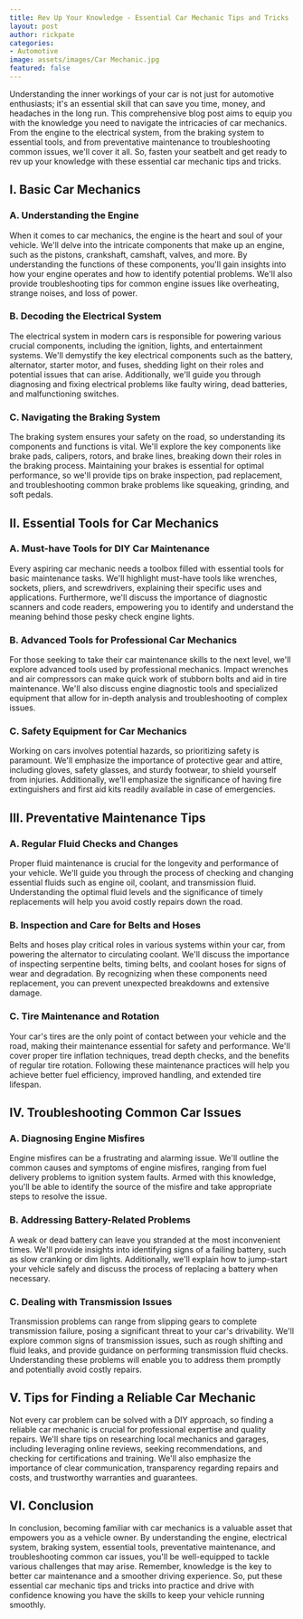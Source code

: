 ```yaml
---
title: Rev Up Your Knowledge - Essential Car Mechanic Tips and Tricks
layout: post
author: rickpate
categories: 
- Automotive
image: assets/images/Car Mechanic.jpg
featured: false
---
```


Understanding the inner workings of your car is not just for automotive enthusiasts; it's an essential skill that can save you time, money, and headaches in the long run. This comprehensive blog post aims to equip you with the knowledge you need to navigate the intricacies of car mechanics. From the engine to the electrical system, from the braking system to essential tools, and from preventative maintenance to troubleshooting common issues, we'll cover it all. So, fasten your seatbelt and get ready to rev up your knowledge with these essential car mechanic tips and tricks.

## I. Basic Car Mechanics

### A. Understanding the Engine
When it comes to car mechanics, the engine is the heart and soul of your vehicle. We'll delve into the intricate components that make up an engine, such as the pistons, crankshaft, camshaft, valves, and more. By understanding the functions of these components, you'll gain insights into how your engine operates and how to identify potential problems. We'll also provide troubleshooting tips for common engine issues like overheating, strange noises, and loss of power.

### B. Decoding the Electrical System
The electrical system in modern cars is responsible for powering various crucial components, including the ignition, lights, and entertainment systems. We'll demystify the key electrical components such as the battery, alternator, starter motor, and fuses, shedding light on their roles and potential issues that can arise. Additionally, we'll guide you through diagnosing and fixing electrical problems like faulty wiring, dead batteries, and malfunctioning switches.

### C. Navigating the Braking System
The braking system ensures your safety on the road, so understanding its components and functions is vital. We'll explore the key components like brake pads, calipers, rotors, and brake lines, breaking down their roles in the braking process. Maintaining your brakes is essential for optimal performance, so we'll provide tips on brake inspection, pad replacement, and troubleshooting common brake problems like squeaking, grinding, and soft pedals.

## II. Essential Tools for Car Mechanics

### A. Must-have Tools for DIY Car Maintenance
Every aspiring car mechanic needs a toolbox filled with essential tools for basic maintenance tasks. We'll highlight must-have tools like wrenches, sockets, pliers, and screwdrivers, explaining their specific uses and applications. Furthermore, we'll discuss the importance of diagnostic scanners and code readers, empowering you to identify and understand the meaning behind those pesky check engine lights.

### B. Advanced Tools for Professional Car Mechanics
For those seeking to take their car maintenance skills to the next level, we'll explore advanced tools used by professional mechanics. Impact wrenches and air compressors can make quick work of stubborn bolts and aid in tire maintenance. We'll also discuss engine diagnostic tools and specialized equipment that allow for in-depth analysis and troubleshooting of complex issues.

### C. Safety Equipment for Car Mechanics
Working on cars involves potential hazards, so prioritizing safety is paramount. We'll emphasize the importance of protective gear and attire, including gloves, safety glasses, and sturdy footwear, to shield yourself from injuries. Additionally, we'll emphasize the significance of having fire extinguishers and first aid kits readily available in case of emergencies.

## III. Preventative Maintenance Tips

### A. Regular Fluid Checks and Changes
Proper fluid maintenance is crucial for the longevity and performance of your vehicle. We'll guide you through the process of checking and changing essential fluids such as engine oil, coolant, and transmission fluid. Understanding the optimal fluid levels and the significance of timely replacements will help you avoid costly repairs down the road.

### B. Inspection and Care for Belts and Hoses
Belts and hoses play critical roles in various systems within your car, from powering the alternator to circulating coolant. We'll discuss the importance of inspecting serpentine belts, timing belts, and coolant hoses for signs of wear and degradation. By recognizing when these components need replacement, you can prevent unexpected breakdowns and extensive damage.

### C. Tire Maintenance and Rotation
Your car's tires are the only point of contact between your vehicle and the road, making their maintenance essential for safety and performance. We'll cover proper tire inflation techniques, tread depth checks, and the benefits of regular tire rotation. Following these maintenance practices will help you achieve better fuel efficiency, improved handling, and extended tire lifespan.

## IV. Troubleshooting Common Car Issues

### A. Diagnosing Engine Misfires
Engine misfires can be a frustrating and alarming issue. We'll outline the common causes and symptoms of engine misfires, ranging from fuel delivery problems to ignition system faults. Armed with this knowledge, you'll be able to identify the source of the misfire and take appropriate steps to resolve the issue.

### B. Addressing Battery-Related Problems
A weak or dead battery can leave you stranded at the most inconvenient times. We'll provide insights into identifying signs of a failing battery, such as slow cranking or dim lights. Additionally, we'll explain how to jump-start your vehicle safely and discuss the process of replacing a battery when necessary.

### C. Dealing with Transmission Issues
Transmission problems can range from slipping gears to complete transmission failure, posing a significant threat to your car's drivability. We'll explore common signs of transmission issues, such as rough shifting and fluid leaks, and provide guidance on performing transmission fluid checks. Understanding these problems will enable you to address them promptly and potentially avoid costly repairs.

## V. Tips for Finding a Reliable Car Mechanic
Not every car problem can be solved with a DIY approach, so finding a reliable car mechanic is crucial for professional expertise and quality repairs. We'll share tips on researching local mechanics and garages, including leveraging online reviews, seeking recommendations, and checking for certifications and training. We'll also emphasize the importance of clear communication, transparency regarding repairs and costs, and trustworthy warranties and guarantees.

## VI. Conclusion
In conclusion, becoming familiar with car mechanics is a valuable asset that empowers you as a vehicle owner. By understanding the engine, electrical system, braking system, essential tools, preventative maintenance, and troubleshooting common car issues, you'll be well-equipped to tackle various challenges that may arise. Remember, knowledge is the key to better car maintenance and a smoother driving experience. So, put these essential car mechanic tips and tricks into practice and drive with confidence knowing you have the skills to keep your vehicle running smoothly.
